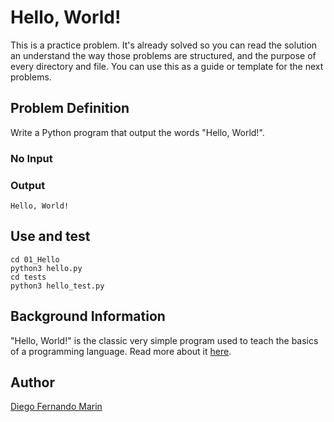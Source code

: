 # Hello, World!

This is a practice problem. It's already solved so you can read the solution an understand the way those problems are structured, and the purpose of every directory and file. You can use this as a guide or template for the next problems.

## Problem Definition

Write a Python program that output the words "Hello, World!".

### No Input

### Output

    Hello, World!

## Use and test

    cd 01_Hello
    python3 hello.py
    cd tests
    python3 hello_test.py

## Background Information

"Hello, World!" is the classic very simple program used to teach the basics of a programming language. Read more about it [here](https://en.wikipedia.org/wiki/%22Hello,_World!%22_program).

## Author

[Diego Fernando Marin](https://github.com/dfmarin)


